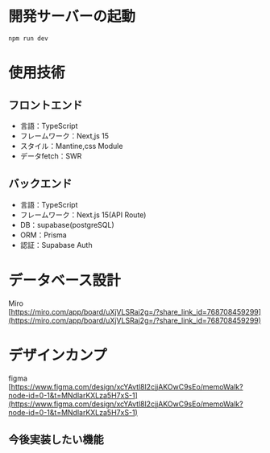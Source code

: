 # 開発サーバーの起動
```
npm run dev
```

# 使用技術

## フロントエンド
- 言語：TypeScript
- フレームワーク：Next,js 15
- スタイル：Mantine,css Module
- データfetch：SWR

## バックエンド
- 言語：TypeScript
- フレームワーク：Next.js 15(API Route)
- DB：supabase(postgreSQL)
- ORM：Prisma
- 認証：Supabase Auth



# データベース設計
Miro  
[https://miro.com/app/board/uXjVLSRaj2g=/?share_link_id=768708459299](https://miro.com/app/board/uXjVLSRaj2g=/?share_link_id=768708459299)

# デザインカンプ
figma  
[https://www.figma.com/design/xcYAvtl8l2cjjAKOwC9sEo/memoWalk?node-id=0-1&t=MNdlarKXLza5H7xS-1](https://www.figma.com/design/xcYAvtl8l2cjjAKOwC9sEo/memoWalk?node-id=0-1&t=MNdlarKXLza5H7xS-1)

## 今後実装したい機能
